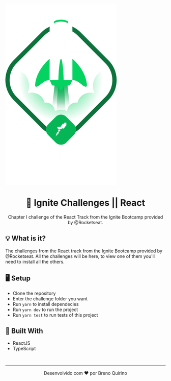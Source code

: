<img src="./.github/igniteLogo.svg" align="center" />

<br>

<h1 align="center">🚀 Ignite Challenges || React</h1>
<p align="center">Chapter I challenge of the React Track from the Ignite Bootcamp provided by @Rocketseat.</p>

## 💡 What is it?
The challenges from the React track from the Ignite Bootcamp provided by @Rocketseat. All the challenges will be here, to view one of them you'll need to install all the others.

## 🖥 Setup
- Clone the repository
- Enter the challenge folder you want
- Run `yarn` to install dependecies
- Run `yarn dev` to run the project
- Run `yarn test` to run tests of this project

## 🚧 Built With
- ReactJS
- TypeScript

<br>
<hr>

<p align="center">Desenvolvido com ❤️ por Breno Quirino</p>